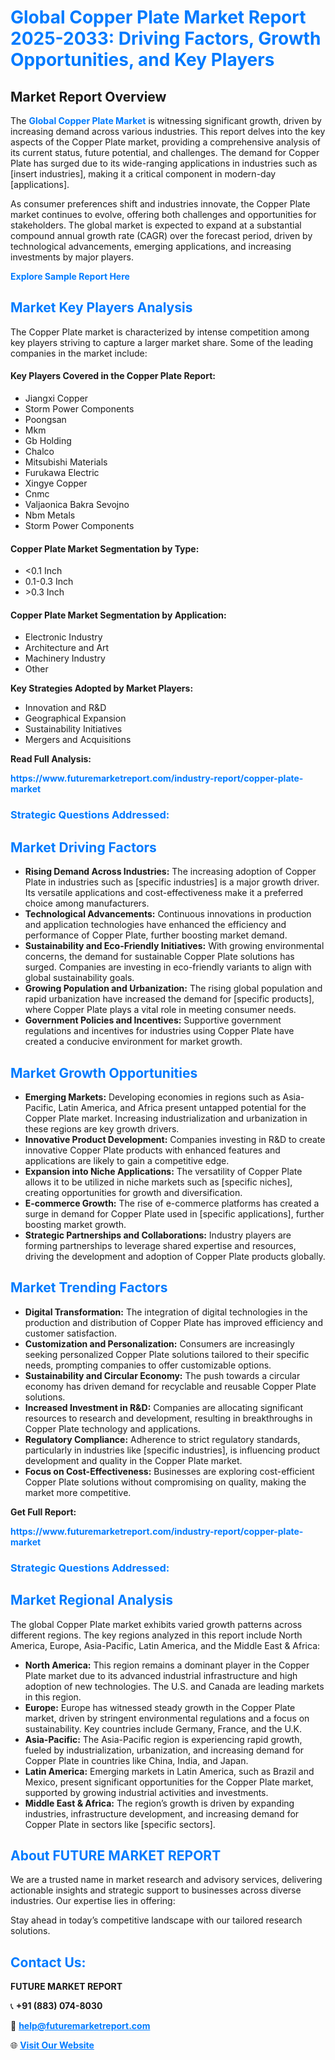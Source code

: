 <h1 style="color: #007BFF;">Global Copper Plate Market Report 2025-2033: Driving Factors, Growth Opportunities, and Key Players</h1>

<section id="overview">
<h2>Market Report Overview</h2>
<p>The <a href="https://www.futuremarketreport.com/industry-report/copper-plate-market" style="color: #007BFF; text-decoration: none;"><strong>Global Copper Plate Market</strong></a> is witnessing significant growth, driven by increasing demand across various industries. This report delves into the key aspects of the Copper Plate market, providing a comprehensive analysis of its current status, future potential, and challenges. The demand for Copper Plate has surged due to its wide-ranging applications in industries such as [insert industries], making it a critical component in modern-day [applications].</p>
<p>As consumer preferences shift and industries innovate, the Copper Plate market continues to evolve, offering both challenges and opportunities for stakeholders. The global market is expected to expand at a substantial compound annual growth rate (CAGR) over the forecast period, driven by technological advancements, emerging applications, and increasing investments by major players.</p>
</section>

<section id="overview">
<p><a href="https://www.futuremarketreport.com/request-sample/reportId=31219" style="color: #007BFF; text-decoration: none;"><strong>Explore Sample Report Here</strong></a></p>
</section>

<section id="key-players">
<h2 style="color: #007BFF;">Market Key Players Analysis</h2>
<p>The Copper Plate market is characterized by intense competition among key players striving to capture a larger market share. Some of the leading companies in the market include:</p>
<h4>Key Players Covered in the Copper Plate Report:</h4>
<ul><li>Jiangxi Copper</li><li>Storm Power Components</li><li>Poongsan</li><li>Mkm</li><li>Gb Holding</li><li>Chalco</li><li>Mitsubishi Materials</li><li>Furukawa Electric</li><li>Xingye Copper</li><li>Cnmc</li><li>Valjaonica Bakra Sevojno</li><li>Nbm Metals</li><li>Storm Power Components</li></ul>
<h4>Copper Plate Market Segmentation by Type:</h4>
<ul><li>&lt;0.1 Inch</li><li>0.1-0.3 Inch</li><li>&gt;0.3 Inch</li></ul>

<h4>Copper Plate Market Segmentation by Application:</h4>
<ul><li>Electronic Industry</li><li>Architecture and Art</li><li>Machinery Industry</li><li>Other</li></ul>
<p><strong>Key Strategies Adopted by Market Players:</strong></p>
<ul>
<li>Innovation and R&D</li>
<li>Geographical Expansion</li>
<li>Sustainability Initiatives</li>
<li>Mergers and Acquisitions</li>
</ul>
</section>

<section>
<p><strong>Read Full Analysis: </strong></p><a href="https://www.futuremarketreport.com/industry-report/copper-plate-market" style="color: #007BFF; text-decoration: none;"><strong>https://www.futuremarketreport.com/industry-report/copper-plate-market</strong></a>
<h3 style="color: #007BFF;">Strategic Questions Addressed:</h3>
</section>

<section id="driving-factors">
<h2 style="color: #007BFF;">Market Driving Factors</h2>
<ul>
<li><strong>Rising Demand Across Industries:</strong> The increasing adoption of Copper Plate in industries such as [specific industries] is a major growth driver. Its versatile applications and cost-effectiveness make it a preferred choice among manufacturers.</li>
<li><strong>Technological Advancements:</strong> Continuous innovations in production and application technologies have enhanced the efficiency and performance of Copper Plate, further boosting market demand.</li>
<li><strong>Sustainability and Eco-Friendly Initiatives:</strong> With growing environmental concerns, the demand for sustainable Copper Plate solutions has surged. Companies are investing in eco-friendly variants to align with global sustainability goals.</li>
<li><strong>Growing Population and Urbanization:</strong> The rising global population and rapid urbanization have increased the demand for [specific products], where Copper Plate plays a vital role in meeting consumer needs.</li>
<li><strong>Government Policies and Incentives:</strong> Supportive government regulations and incentives for industries using Copper Plate have created a conducive environment for market growth.</li>
</ul>
</section>

<section id="growth-opportunities">
<h2 style="color: #007BFF;">Market Growth Opportunities</h2>
<ul>
<li><strong>Emerging Markets:</strong> Developing economies in regions such as Asia-Pacific, Latin America, and Africa present untapped potential for the Copper Plate market. Increasing industrialization and urbanization in these regions are key growth drivers.</li>
<li><strong>Innovative Product Development:</strong> Companies investing in R&D to create innovative Copper Plate products with enhanced features and applications are likely to gain a competitive edge.</li>
<li><strong>Expansion into Niche Applications:</strong> The versatility of Copper Plate allows it to be utilized in niche markets such as [specific niches], creating opportunities for growth and diversification.</li>
<li><strong>E-commerce Growth:</strong> The rise of e-commerce platforms has created a surge in demand for Copper Plate used in [specific applications], further boosting market growth.</li>
<li><strong>Strategic Partnerships and Collaborations:</strong> Industry players are forming partnerships to leverage shared expertise and resources, driving the development and adoption of Copper Plate products globally.</li>
</ul>
</section>

<section id="trending-factors">
<h2 style="color: #007BFF;">Market Trending Factors</h2>
<ul>
<li><strong>Digital Transformation:</strong> The integration of digital technologies in the production and distribution of Copper Plate has improved efficiency and customer satisfaction.</li>
<li><strong>Customization and Personalization:</strong> Consumers are increasingly seeking personalized Copper Plate solutions tailored to their specific needs, prompting companies to offer customizable options.</li>
<li><strong>Sustainability and Circular Economy:</strong> The push towards a circular economy has driven demand for recyclable and reusable Copper Plate solutions.</li>
<li><strong>Increased Investment in R&D:</strong> Companies are allocating significant resources to research and development, resulting in breakthroughs in Copper Plate technology and applications.</li>
<li><strong>Regulatory Compliance:</strong> Adherence to strict regulatory standards, particularly in industries like [specific industries], is influencing product development and quality in the Copper Plate market.</li>
<li><strong>Focus on Cost-Effectiveness:</strong> Businesses are exploring cost-efficient Copper Plate solutions without compromising on quality, making the market more competitive.</li>
</ul>
</section>

<section>
<p><strong>Get Full Report: </strong></p><a href="https://www.futuremarketreport.com/industry-report/copper-plate-market" style="color: #007BFF; text-decoration: none;"><strong>https://www.futuremarketreport.com/industry-report/copper-plate-market</strong></a>
<h3 style="color: #007BFF;">Strategic Questions Addressed:</h3>
</section>


<section id="regional-analysis">
<h2 style="color: #007BFF;">Market Regional Analysis</h2>
<p>The global Copper Plate market exhibits varied growth patterns across different regions. The key regions analyzed in this report include North America, Europe, Asia-Pacific, Latin America, and the Middle East & Africa:</p>
<ul>
<li><strong>North America:</strong> This region remains a dominant player in the Copper Plate market due to its advanced industrial infrastructure and high adoption of new technologies. The U.S. and Canada are leading markets in this region.</li>
<li><strong>Europe:</strong> Europe has witnessed steady growth in the Copper Plate market, driven by stringent environmental regulations and a focus on sustainability. Key countries include Germany, France, and the U.K.</li>
<li><strong>Asia-Pacific:</strong> The Asia-Pacific region is experiencing rapid growth, fueled by industrialization, urbanization, and increasing demand for Copper Plate in countries like China, India, and Japan.</li>
<li><strong>Latin America:</strong> Emerging markets in Latin America, such as Brazil and Mexico, present significant opportunities for the Copper Plate market, supported by growing industrial activities and investments.</li>
<li><strong>Middle East & Africa:</strong> The region’s growth is driven by expanding industries, infrastructure development, and increasing demand for Copper Plate in sectors like [specific sectors].</li>
</ul>
</section>

<footer>
<h2 style="color: #007BFF;">About FUTURE MARKET REPORT</h2>
<p>We are a trusted name in market research and advisory services, delivering actionable insights and strategic support to businesses across diverse industries. Our expertise lies in offering:</p>

<p>Stay ahead in today’s competitive landscape with our tailored research solutions.</p>

<h2 style="color: #007BFF;">Contact Us:</h2>
<p><strong>FUTURE MARKET REPORT</strong></p>
<p>📞 <strong>+91 (883) 074-8030</strong></p>
<p>📧 <strong><a href="mailto:help@futuremarketreport.com" style="color: #007BFF;">help@futuremarketreport.com</a></strong></p>
<p>🌐 <strong><a href="https://www.futuremarketreport.com/" style="color: #007BFF;">Visit Our Website</a></strong></p>
</footer>